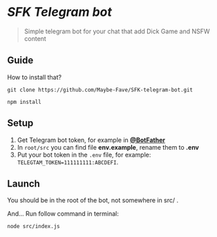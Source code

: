 # ***SFK Telegram bot***

> Simple telegram bot for your chat that add Dick Game and NSFW content

## **Guide**
How to install that?
```shell
git clone https://github.com/Maybe-Fave/SFK-telegram-bot.git
```
```shell
npm install
```
## **Setup**
1. Get Telegram bot token, for example in **[@BotFather](https://t.me/BotFather)**
2. In `root/src` you can find file **env.example**, rename them to **.env**
3. Put your bot token in the `.env` file, for example: `TELEGTAM_TOKEN=111111111:ABCDEFI`.

## Launch
You should be in the root of the bot, not somewhere in src/ .

And... Run follow command in terminal:
```shell
node src/index.js
```
